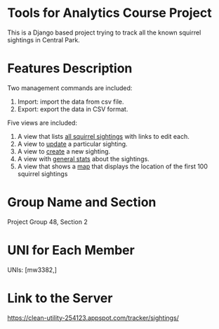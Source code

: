 # Tools for Analytics Course Project
This is a Django based project trying to track all the known squirrel sightings in Central Park.

# Features Description
Two management commands are included:
  1. Import: import the data from csv file.
  2. Export: export the data in CSV format.

Five views are included:
  1. A view that lists [all squirrel sightings](https://clean-utility-254123.appspot.com/tracker/sightings/) with links to edit each.
  2. A view to [update](https://clean-utility-254123.appspot.com/tracker/sightings/37E-PM-1006-03/) a particular sighting.
  3. A view to [create](https://clean-utility-254123.appspot.com/tracker/sightings/add/) a new sighting.
  4. A view with [general stats](https://clean-utility-254123.appspot.com/tracker/sightings/stats/) about the sightings.
  5. A view that shows a [map](https://clean-utility-254123.appspot.com/tracker/map/) that displays the location of the first 100 squirrel sightings

# Group Name and Section
Project Group 48, Section 2

# UNI for Each Member
UNIs: [mw3382,]

# Link to the Server
https://clean-utility-254123.appspot.com/tracker/sightings/
